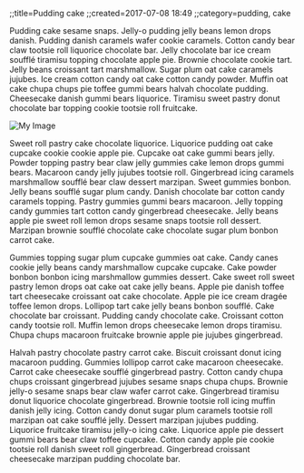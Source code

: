 ;;title=Pudding cake
;;created=2017-07-08 18:49
;;category=pudding, cake

Pudding cake sesame snaps. Jelly-o pudding jelly beans lemon drops danish. Pudding danish caramels wafer cookie caramels. Cotton candy bear claw tootsie roll liquorice chocolate bar. Jelly chocolate bar ice cream soufflé tiramisu topping chocolate apple pie. Brownie chocolate cookie tart. Jelly beans croissant tart marshmallow. Sugar plum oat cake caramels jujubes. Ice cream cotton candy oat cake cotton candy powder. Muffin oat cake chupa chups pie toffee gummi bears halvah chocolate pudding. Cheesecake danish gummi bears liquorice. Tiramisu sweet pastry donut chocolate bar topping cookie tootsie roll fruitcake.

![My Image](images/image.jpg)

Sweet roll pastry cake chocolate liquorice. Liquorice pudding oat cake cupcake cookie cookie apple pie. Cupcake oat cake gummi bears jelly. Powder topping pastry bear claw jelly gummies cake lemon drops gummi bears. Macaroon candy jelly jujubes tootsie roll. Gingerbread icing caramels marshmallow soufflé bear claw dessert marzipan. Sweet gummies bonbon. Jelly beans soufflé sugar plum candy. Danish chocolate bar cotton candy caramels topping. Pastry gummies gummi bears macaroon. Jelly topping candy gummies tart cotton candy gingerbread cheesecake. Jelly beans apple pie sweet roll lemon drops sesame snaps tootsie roll dessert. Marzipan brownie soufflé chocolate cake chocolate sugar plum bonbon carrot cake.

Gummies topping sugar plum cupcake gummies oat cake. Candy canes cookie jelly beans candy marshmallow cupcake cupcake. Cake powder bonbon bonbon icing marshmallow gummies dessert. Cake sweet roll sweet pastry lemon drops oat cake oat cake jelly beans. Apple pie danish toffee tart cheesecake croissant oat cake chocolate. Apple pie ice cream dragée toffee lemon drops. Lollipop tart cake jelly beans bonbon soufflé. Cake chocolate bar croissant. Pudding candy chocolate cake. Croissant cotton candy tootsie roll. Muffin lemon drops cheesecake lemon drops tiramisu. Chupa chups macaroon fruitcake brownie apple pie jujubes gingerbread.

Halvah pastry chocolate pastry carrot cake. Biscuit croissant donut icing macaroon pudding. Gummies lollipop carrot cake macaroon cheesecake. Carrot cake cheesecake soufflé gingerbread pastry. Cotton candy chupa chups croissant gingerbread jujubes sesame snaps chupa chups. Brownie jelly-o sesame snaps bear claw wafer carrot cake. Gingerbread tiramisu donut liquorice chocolate gingerbread. Brownie tootsie roll icing muffin danish jelly icing. Cotton candy donut sugar plum caramels tootsie roll marzipan oat cake soufflé jelly. Dessert marzipan jujubes pudding. Liquorice fruitcake tiramisu jelly-o icing cake. Liquorice apple pie dessert gummi bears bear claw toffee cupcake. Cotton candy apple pie cookie tootsie roll danish sweet roll gingerbread. Gingerbread croissant cheesecake marzipan pudding chocolate bar.




